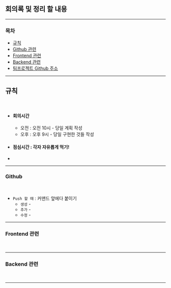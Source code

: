 ## 회의록 및 정리 할 내용

***

### 목차 

* [규칙](#규칙)
* [Github 관련](#Github)
* [Frontend 관련](#Frontend-관련)
* [Backend 관련](#Backend-관련)
* [팀프로젝트 Github 주소](https://github.com/CureLatte/insta_clone_oridoongdoong.git)

***

## 규칙 

<br>

* #### 회의시간 
  * 오전 : 오전 10시 - 당일 계획 작성
  * 오후 : 오후 9시 - 당일 구현한 것들 작성  


* #### 점심시간 : 각자 자유롭게 먹기!


* 

***

### Github

<br>

* ```Push 할 때``` : 커맨드 앞에다 붙이기
  * ```생성``` - 
  * ```추가``` -
  * ```수정``` - 

***

### Frontend 관련

<br>

***

### Backend 관련

<br>

***
